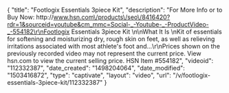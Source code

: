 {
    "title": "Footlogix Essentials 3piece Kit",
    "description": "For More Info or to Buy Now: http:\/\/www.hsn.com\/products\/seo\/8416420?rdr=1&sourceid=youtube&cm_mmc=Social-_-Youtube-_-ProductVideo-_-554182\r\nFootlogix Essentials 3piece Kit  \n\nWhat It Is \nKit of essentials for softening and moisturizing dry, rough skin on feet, as well as relieving irritations associated with most athlete's foot and...\r\nPrices shown on the previously recorded video may not represent the current price.  View hsn.com to view the current selling price. HSN Item #554182",
    "videoid": "112332387",
    "date_created": "1498204064",
    "date_modified": "1503416872",
    "type": "captivate",
    "layout": "video",
    "url": "\/v\/footlogix-essentials-3piece-kit\/112332387"
}